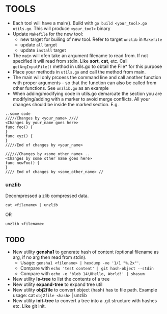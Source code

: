 # TOOLS
- Each tool will have a main(). Build with ```go build <your_tool>.go utils.go```. This will produce ```<your_tool>``` binary
- Update ```Makefile``` for the new tool:
  - new target for builing of new tool. Refer to target ```unzlib``` in ```Makefile```
  - update ```all``` target
  - update ```install``` target
- The ```main``` will ofen take an argument filename to read from. If not specified it will read from stdin. Like **sort**, **cat**, etc. Call ```getArgInputFile()``` method in utils.go to obtail the File* for this purpose
- Place your methods in ```utils.go``` and call the method from main.
- The main will only prcoess the command line and call another function with proper arguments - so that the function 
can also be called from other functions. See ```unzlib.go``` as an example
- When adding/modifying code in utils.go demarcate the section you are modifying/adding with a marker to avoid merge conflicts. All your changes should be inside the marked section. E.g.
```
..some code
/////Changes by <your_name> ////
<Changes by your_name goes here>
func foo() {
}
func xyz() {
}
/////End of changes by <your_name>

//////Changes by <some_other_name> ..
<Changes by some other name goes here>
func newFoo() {
}
//// End of changes by <some_other_name> //
```

### unzlib
Decompressed a zlib compressed data.
```
cat <filename> | unzlib
```
OR
```
unzlib <filename>
```

## TODO
- New utility **gensha1** to generate hash of content (optional filename as arg, if no arg then read from stdin). 
  - Usage: ```gensha1 <filename> | hexdump -ve '1/1 "%.2x"'```. 
  - Compare with ```echo 'test content' | git hash-object --stdin```
  - Compare with ```echo -e 'blob 14\0Hello, World!' | shasum```
- New utility **ls-tree** to list the contents of a tree
- New utility **expand-tree** to expand tree util
- New utility **obj2file** to convert object (hash) has to file path. Example usage: cat `obj2file <hash>` | unzlib
- New utility **init-tree** to convert a tree into a .git structure with hashes etc. Like git init.
